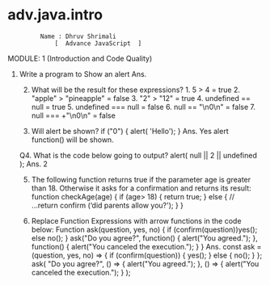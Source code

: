 # adv.java.intro
             Name : Dhruv Shrimali
                 [  Advance JavaScript  ]
MODULE: 1 (Introduction and Code Quality)

1. Write a program to Show an alert
Ans. <script> 
function showAlert() 
{ alert("Hello, World!"); } 
</script>

2. What will be the result for these expressions? 
                      1. 5 > 4                                = true
                      2. "apple" > "pineapple"   = false
                      3. "2" > "12"                       = true
                      4. undefined == null          = true
                      5. undefined === null        = false
                      6. null == "\n0\n"              = false
                      7. null === +"\n0\n"          = false

3. Will alert be shown? 
if ("0") { alert( 'Hello'); }
Ans. Yes alert function() will be shown.


Q4. What is the code below going to output? alert( null || 2 || undefined );
Ans. 2

5. The following function returns true if the parameter age is greater than 18. Otherwise it asks for a confirmation and returns its result: 
function 
checkAge(age) 
{ 
if (age> 18) { return true; } 
else { // ...return confirm (‘did parents allow you?');
} 
}

6. Replace Function Expressions with arrow functions in the code below: Function
ask(question, yes, no)
{ if (confirm(question))yes(); 
else 
no(); 
}
ask("Do you agree?", function() 
{ alert("You agreed."); },
function() { 
alert("You canceled the execution."); } 
}
Ans. const ask = (question, yes, no) => {
  if (confirm(question)) {
    yes();
  } else {
    no();
  }
};
ask(
  "Do you agree?",
  () => {
    alert("You agreed.");
  },
  () => {
    alert("You canceled the execution.");
  }
);  

